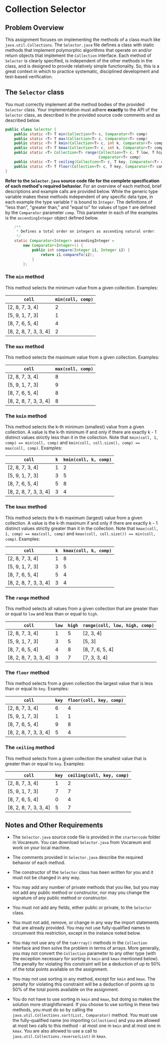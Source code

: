 # Collection Selector

## Problem Overview

This assignment focuses on implementing the methods of a class much like
`java.util.Collections`. The `Selector.java` file defines a class with static
methods that implement polymorphic algorithms that operate on and/or return
objects that implement the `Collection` interface. Each method of `Selector`
is clearly specified, is independent of the other methods in the class, and is
designed to provide relatively simple functionality. So, this is a great
context in which to practice systematic, disciplined development and
test-based verification.

## The `Selector` class

You must correctly implement all the method bodies of the provided `Selector`
class. Your implementation must adhere **exactly** to the API of the
`Selector` class, as described in the provided source code comments and as
described below.

```java
public class Selector {
    public static <T> T min(Collection<T> c, Comparator<T> comp)
    public static <T> T max(Collection<T> c, Comparator<T> comp)
    public static <T> T kmin(Collection<T> c, int k, Comparator<T> comp)
    public static <T> T kmax(Collection<T> c, int k, Comparator<T> comp)
    public static <T> Collection<T> range(Collection<T> c, T low, T high,
                                          Comparator<T> comp)
    public static <T> T ceiling(Collection<T> c, T key, Comparator<T> comp) 
    public static <T> T floor(Collection<T> c, T key, Comparator<T> comp)
}
```

**Refer to the `Selector.java` source code file for the complete
specification of each method's required behavior.** For an overview of each method, brief descriptions and example calls are provided below. While the generic type variable makes these methods independent of any specific data type, in each example the type variable `T` is bound to `Integer`. The definitions of "less than", "greater than," and "equal to" for values of type `T` are defined by the `Comparator` parameter `comp`. This parameter in each of the examples is the `ascendingInteger` object defined below.


```java
    /**
     * Defines a total order on integers as ascending natural order.
     */
    static Comparator<Integer> ascendingInteger =
        new Comparator<Integer>() {
            public int compare(Integer i1, Integer i2) {
                return i1.compareTo(i2);
            }
        };
```

### The `min` method

This method selects the minimum value from a given collection. Examples:

`coll` | `min(coll, comp)`
----- | -----------------
[2, 8, 7, 3, 4] | 2
[5, 9, 1, 7, 3] | 1
[8, 7, 6, 5, 4] | 4
[8, 2, 8, 7, 3, 3, 4] | 2


### The `max` method

This method selects the maximum value from a given collection. Examples:

`coll` | `max(coll, comp)`
----- | -----------------
[2, 8, 7, 3, 4] | 8
[5, 9, 1, 7, 3] | 9
[8, 7, 6, 5, 4] | 8
[8, 2, 8, 7, 3, 3, 4]| 8


### The `kmin` method

This method selects the k-th minimum (smallest) value from a given collection.
A value is the k-th minimum if and only if there are exactly k - 1 distinct
values strictly less than it in the collection. Note that `kmin(coll, 1, comp)
== min(coll, comp)` and `kmin(coll, coll.size(), comp) == max(coll, comp)`.
Examples:

`coll` | `k` | `kmin(coll, k, comp)`
----- | --- | ---------------------
[2, 8, 7, 3, 4] | 1 | 2
[5, 9, 1, 7, 3] | 3 | 5
[8, 7, 6, 5, 4] | 5 | 8
[8, 2, 8, 7, 3, 3, 4]| 3 | 4


### The `kmax` method

This method selects the k-th maximum (largest) value from a given collection.
A value is the k-th maximum if and only if there are exactly k - 1 distinct
values strictly greater than it in the collection. Note that `kmax(coll, 1,
comp) == max(coll, comp)` and `kmax(coll, coll.size()) == min(coll, comp)`.
Examples:

`coll` | `k` | `kmax(coll, k, comp)`
----- | --- | --------------------
[2, 8, 7, 3, 4] | 1 | 8
[5, 9, 1, 7, 3] | 3 | 5
[8, 7, 6, 5, 4] | 5 | 4
[8, 2, 8, 7, 3, 3, 4] | 3 | 4


### The `range` method

This method selects all values from a given collection that are greater than or
equal to `low` and less than or equal to `high`.

`coll` | `low` | `high` | `range(coll, low, high, comp)`
----- | ----- | ------ | ------------------------------ 
[2, 8, 7, 3, 4] | 1 | 5 | [2, 3, 4]
[5, 9, 1, 7, 3] | 3 | 5 | [5, 3]
[8, 7, 6, 5, 4] | 4 | 8 | [8, 7, 6, 5, 4]
[8, 2, 8, 7, 3, 3, 4] | 3 | 7 | [7, 3, 3, 4]


### The `floor` method

This method selects from a given collection the largest value that is less than or
equal to `key`. Examples:

`coll` | `key` | `floor(coll, key, comp)`
----- | ----- | ------------------------
[2, 8, 7, 3, 4] | 6 | 4
[5, 9, 1, 7, 3] | 1 | 1
[8, 7, 6, 5, 4] | 9 | 8
[8, 2, 8, 7, 3, 3, 4] | 5 | 4


### The `ceiling` method

This method selects from a given collection the smallest value that is greater than
or equal to `key`. Examples:

`coll` | `key` | `ceiling(coll, key, comp)`
----- | ----- | --------------------------
[2, 8, 7, 3, 4] | 1 | 2
[5, 9, 1, 7, 3] | 7 | 7
[8, 7, 6, 5, 4] | 0 | 4
[8, 2, 8, 7, 3, 3, 4] | 5 | 7


## Notes and Other Requirements

- The `Selector.java` source code file is provided in the `startercode` folder
  in Vocareum. You can download `Selector.java` from Vocareum and work on your
  local machine.

- The comments provided in `Selector.java` describe the required behavior of
  each method.

- The constructor of the `Selector` class has been written for you and it must
  not be changed in any way.

- You may add any number of private methods that you like, but you may not add
  any public method or constructor, nor may you change the signature of any
  public method or constructor.

- You must not add any fields, either public or private, to the `Selector`
  class.

- You must not add, remove, or change in any way the import statements that are
  already provided. You may not use fully-qualified names to circumvent this
  restriction, except in the instance noted below. 

- You may not use any of the `toArrray()` methods in the `Collection` interface
  and then solve the problem in terms of arrays. More generally, you may not
  convert the `Collection` parameter to any other type (with the exception
  necessary for sorting in `kmin` and `kmax` mentioned below). The penalty for
  violating this constraint will be a deduction of up to 50% of the total points
  available on the assignment. 

- You may not use sorting in any method, except for `kmin` and `kmax`. The
  penalty for violating this constraint will be a deduction of points up to 50%
  of the total points available on the assignment.

- You do not have to use sorting in `kmin` and `kmax`, but doing so makes the
  solution more straightforward. If you choose to use sorting in these two
  methods, you must do so by calling the `java.util.Collections.sort(List,
  Comparator)` method. You must use the fully-qualified name (no importing
  `Collections`) and you are allowed at most two calls to this method - at most
  one in `kmin` and at most one in `kmax`. You are also allowed to use a call to
  `java.util.Collections.reverse(List)` in `kmax`.

